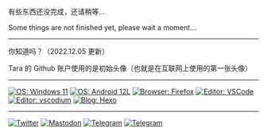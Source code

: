 有些东西还没完成，还请稍等...

Some things are not finished yet, please wait a moment...

---

你知道吗？（2022.12.05 更新）

Tara 的 Github 账户使用的是初始头像（也就是在互联网上使用的第一张头像）

---

[![OS: Windows 11](https://img.shields.io/badge/OS-Windows%2011-%230078D4?logo=windows11)](https://www.microsoft.com/windows/windows-11)
[![OS: Android 12L](https://img.shields.io/badge/OS-Android%2012L-%233DDC84?logo=android)](https://www.android.com)
[![Browser: Firefox](https://img.shields.io/badge/Browser-Firefox-%23FF7139?logo=firefoxbrowser)](https://www.mozilla.org/firefox/browsers)
[![Editor: VSCode](https://img.shields.io/badge/Editor-VS%20Code%20Insiders-%2324bfa5?logo=visualstudiocode)](https://github.com/microsoft/vscode)
[![Editor: vscodium](https://img.shields.io/badge/Editor-VSCodium-%232F80ED?logo=vscodium)](https://github.com/VSCodium/vscodium)
[![Blog: Hexo](https://img.shields.io/badge/Blog%20Framework-Hexo-%230e83cd?logo=hexo)](https://hexo.io)

---

[![Twitter](https://img.shields.io/badge/dynamic/json?url=https%3A%2F%2Fapi.swo.moe%2Fstats%2Ftwitter%2Ftaranakineko&query=count&color=1da1f2&label=Twitter&labelColor=282c34&logo=twitter&suffix=+follows&cacheSeconds=3600)](https://twitter.com/taranakineko)
[![Mastodon](https://img.shields.io/badge/dynamic/json?url=https%3A%2F%2Fapi.swo.moe%2Fstats%2Fmastodon%2F%2540TaranakiNeko%2540alive.bar&query=count&color=6364ff&label=Mastodon&logo=mastodon&suffix=+follows&cacheSeconds=3600)](https://alive.bar/@TaranakiNeko)
[![Telegram](https://img.shields.io/badge/dynamic/json?url=https%3A%2F%2Fapi.swo.moe%2Fstats%2Ftelegram%2Ftaraneko_what_happen&query=count&color=2CA5E0&label=Telegram&labelColor=282c34&logo=telegram&suffix=+members&cacheSeconds=3600)](https://t.me/taraneko_what_happen)
[![Telegram](https://img.shields.io/badge/Blog-%E6%B9%9B%E8%93%9D%E7%9A%84%E8%B0%83%E8%89%B2%E6%9D%BF-%235BCFFA?logo=hexo)](https://nekoq.eu.org)

<!--

- 👋 Hi, I’m @taranakiNeko
- 👀 I’m interested in ...
- 🌱 I’m currently learning ...
- 💞️ I’m looking to collaborate on ...
- 📫 How to reach me ...


taranakiNeko/taranakiNeko is a ✨ special ✨ repository because its `README.md` (this file) appears on your GitHub profile.
You can click the Preview link to take a look at your changes.
--->
